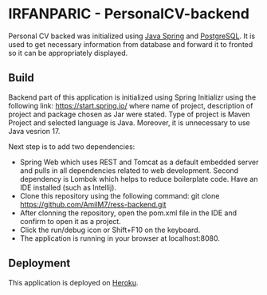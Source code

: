 # IRFANPARIC - PersonalCV-backend

Personal CV backed was initialized using [Java Spring](https://spring.io) and [PostgreSQL](https://www.postgresql.org). It is used to get necessary information from database and forward it to fronted so it can be appropriately displayed.

## Build

Backend part of this application is initialized using Spring Initializr using the following link: https://start.spring.io/ where name of project, description of project and package chosen as Jar were stated. Type of project is Maven Project and selected language is Java. Moreover, it is unnecessary to use Java vesrion 17.

Next step is to add two dependencies:
- Spring Web which uses REST and Tomcat as a default embedded server and pulls in all dependencies related to web development. Second dependency is Lombok which helps to reduce boilerplate code.
Have an IDE installed (such as Intellij).
- Clone this repository using the following command: git clone https://github.com/AmilM7/ress-backend.git
- After clonning the repository, open the pom.xml file in the IDE and confirm to open it as a project.
- Click the run/debug icon or Shift+F10 on the keyboard.
- The application is running in your browser at localhost:8080.

## Deployment

This application is deployed on [Heroku](https://www.heroku.com).
